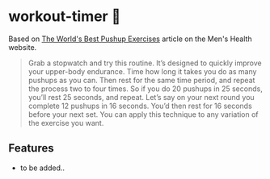 # workout-timer :muscle:

Based on [The World's Best Pushup Exercises](http://www.menshealth.com/deltafit/worlds-best-pushup-workouts) article on the Men's Health website.

> Grab a stopwatch and try this routine. It’s designed to quickly improve your upper-body endurance. Time how long it takes you do as many pushups as you can. Then rest for the same time period, and repeat the process two to four times. So if you do 20 pushups in 25 seconds, you’ll rest 25 seconds, and repeat. Let’s say on your next round you complete 12 pushups in 16 seconds. You’d then rest for 16 seconds before your next set. You can apply this technique to any variation of the exercise you want.

## Features

* to be added..
